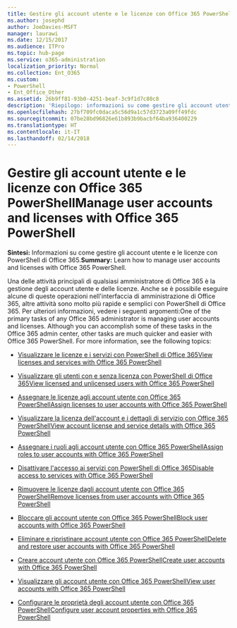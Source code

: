 ```yaml
---
title: Gestire gli account utente e le licenze con Office 365 PowerShell
ms.author: josephd
author: JoeDavies-MSFT
manager: laurawi
ms.date: 12/15/2017
ms.audience: ITPro
ms.topic: hub-page
ms.service: o365-administration
localization_priority: Normal
ms.collection: Ent_O365
ms.custom:
- PowerShell
- Ent_Office_Other
ms.assetid: 26b9ff81-93b0-4251-beaf-3c9f1d7c80c8
description: 'Riepilogo: informazioni su come gestire gli account utente e le licenze con PowerShell di Office 365.'
ms.openlocfilehash: 27bf709fc0daca5c56d9a1c57d3723a09ff49fdc
ms.sourcegitcommit: 07be28bd96826e61b893b9bacbf64ba936400229
ms.translationtype: HT
ms.contentlocale: it-IT
ms.lasthandoff: 02/14/2018
---
```

# <a name="manage-user-accounts-and-licenses-with-office-365-powershell"></a><span data-ttu-id="2c016-103">Gestire gli account utente e le licenze con Office 365 PowerShell</span><span class="sxs-lookup"><span data-stu-id="2c016-103">Manage user accounts and licenses with Office 365 PowerShell</span></span>

 <span data-ttu-id="2c016-104">**Sintesi:** Informazioni su come gestire gli account utente e le licenze con PowerShell di Office 365.</span><span class="sxs-lookup"><span data-stu-id="2c016-104">**Summary:** Learn how to manage user accounts and licenses with Office 365 PowerShell.</span></span>
  
<span data-ttu-id="2c016-p101">Una delle attività principali di qualsiasi amministratore di Office 365 è la gestione degli account utente e delle licenze. Anche se è possibile eseguire alcune di queste operazioni nell'interfaccia di amministrazione di Office 365, altre attività sono molto più rapide e semplici con PowerShell di Office 365. Per ulteriori informazioni, vedere i seguenti argomenti:</span><span class="sxs-lookup"><span data-stu-id="2c016-p101">One of the primary tasks of any Office 365 administrator is managing user accounts and licenses. Although you can accomplish some of these tasks in the Office 365 admin center, other tasks are much quicker and easier with Office 365 PowerShell. For more information, see the following topics:</span></span>
  
- [<span data-ttu-id="2c016-108">Visualizzare le licenze e i servizi con PowerShell di Office 365</span><span class="sxs-lookup"><span data-stu-id="2c016-108">View licenses and services with Office 365 PowerShell</span></span>](view-licenses-and-services-with-office-365-powershell.md)
    
- [<span data-ttu-id="2c016-109">Visualizzare gli utenti con e senza licenza con PowerShell di Office 365</span><span class="sxs-lookup"><span data-stu-id="2c016-109">View licensed and unlicensed users with Office 365 PowerShell</span></span>](view-licensed-and-unlicensed-users-with-office-365-powershell.md)
    
- [<span data-ttu-id="2c016-110">Assegnare le licenze agli account utente con Office 365 PowerShell</span><span class="sxs-lookup"><span data-stu-id="2c016-110">Assign licenses to user accounts with Office 365 PowerShell</span></span>](assign-licenses-to-user-accounts-with-office-365-powershell.md)
    
- [<span data-ttu-id="2c016-111">Visualizzare la licenza dell'account e i dettagli di servizio con Office 365 PowerShell</span><span class="sxs-lookup"><span data-stu-id="2c016-111">View account license and service details with Office 365 PowerShell</span></span>](view-account-license-and-service-details-with-office-365-powershell.md)
    
- [<span data-ttu-id="2c016-112">Assegnare i ruoli agli account utente con Office 365 PowerShell</span><span class="sxs-lookup"><span data-stu-id="2c016-112">Assign roles to user accounts with Office 365 PowerShell</span></span>](assign-roles-to-user-accounts-with-office-365-powershell.md)
    
- [<span data-ttu-id="2c016-113">Disattivare l'accesso ai servizi con PowerShell di Office 365</span><span class="sxs-lookup"><span data-stu-id="2c016-113">Disable access to services with Office 365 PowerShell</span></span>](disable-access-to-services-with-office-365-powershell.md)
    
- [<span data-ttu-id="2c016-114">Rimuovere le licenze dagli account utente con Office 365 PowerShell</span><span class="sxs-lookup"><span data-stu-id="2c016-114">Remove licenses from user accounts with Office 365 PowerShell</span></span>](remove-licenses-from-user-accounts-with-office-365-powershell.md)
    
- [<span data-ttu-id="2c016-115">Bloccare gli account utente con Office 365 PowerShell</span><span class="sxs-lookup"><span data-stu-id="2c016-115">Block user accounts with Office 365 PowerShell</span></span>](block-user-accounts-with-office-365-powershell.md)
    
- [<span data-ttu-id="2c016-116">Eliminare e ripristinare account utente con Office 365 PowerShell</span><span class="sxs-lookup"><span data-stu-id="2c016-116">Delete and restore user accounts with Office 365 PowerShell</span></span>](delete-and-restore-user-accounts-with-office-365-powershell.md)
    
- [<span data-ttu-id="2c016-117">Creare account utente con Office 365 PowerShell</span><span class="sxs-lookup"><span data-stu-id="2c016-117">Create user accounts with Office 365 PowerShell</span></span>](create-user-accounts-with-office-365-powershell.md)
    
- [<span data-ttu-id="2c016-118">Visualizzare gli account utente con Office 365 PowerShell</span><span class="sxs-lookup"><span data-stu-id="2c016-118">View user accounts with Office 365 PowerShell</span></span>](view-user-accounts-with-office-365-powershell.md)
    
- [<span data-ttu-id="2c016-119">Configurare le proprietà degli account utente con Office 365 PowerShell</span><span class="sxs-lookup"><span data-stu-id="2c016-119">Configure user account properties with Office 365 PowerShell</span></span>](configure-user-account-properties-with-office-365-powershell.md)
    

